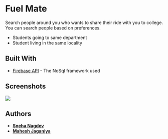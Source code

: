 # Fuel Mate

Search people around you who wants to share their ride with you to college. You can search people based on preferences.

 - Students going to same department
 - Student living in the same locality



## Built With

  

* [Firebase API](http://www.dropwizard.io/1.0.2/docs/) - The NoSql framework used


## Screenshots
![](https://i.imgur.com/n68KFpG.jpg)


## Authors

  

* [**Sneha Nagdev**](https://github.com/sneha-nagdev03)
* [**Mahesh Jaganiya**](https://github.com/jagzmz)
